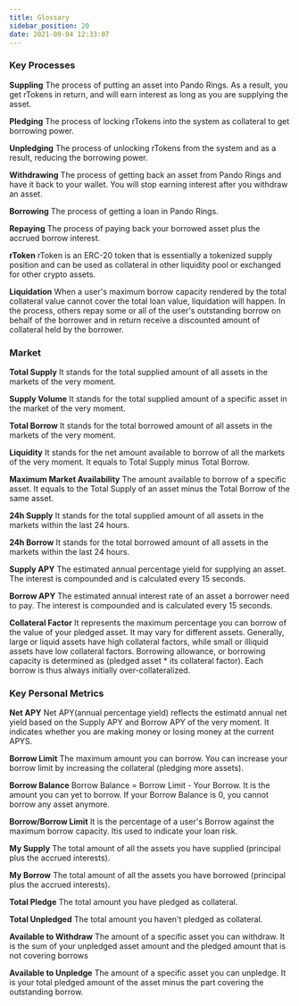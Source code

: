 ```yaml
---
title: Glossary
sidebar_position: 20
date: 2021-09-04 12:33:07
---
```


### Key Processes

**Suppling**
The process of putting an asset into Pando Rings. As a result, you get rTokens in return, and will earn interest as long as you are supplying the asset.

**Pledging**
The process of locking rTokens into the system as collateral to get borrowing power.

**Unpledging**
The process of unlocking rTokens from the system and as a result, reducing the borrowing power.

**Withdrawing**
The process of getting back an asset from Pando Rings and have it back to your wallet. You will stop earning interest after you withdraw an asset.

**Borrowing**
The process of getting a loan in Pando Rings.

**Repaying**
The process of paying back your borrowed asset plus the accrued borrow interest.

**rToken**
rToken is an ERC-20 token that is essentially a tokenized supply position and can be used as collateral in other liquidity pool or exchanged for other crypto assets.

**Liquidation**
When a user's maximum borrow capacity rendered by the total collateral value cannot cover the total loan value, liquidation will happen. In the process, others repay some or all of the user's outstanding borrow on behalf of the borrower and in return receive a discounted amount of collateral held by the borrower.

### Market

**Total Supply**
It stands for the total supplied amount of all assets in the markets of the very moment.

**Supply Volume**
It stands for the total supplied amount of a specific asset in the market of the very moment.

**Total Borrow**
It stands for the total borrowed amount of all assets in the markets of the very moment.

**Liquidity**
It stands for the net amount available to borrow of all the markets of the very moment. It equals to Total Supply minus Total Borrow.

**Maximum Market Availability**
The amount available to borrow of a specific asset. It equals to the Total Supply of an asset minus the Total Borrow of the same asset.

**24h Supply**
It stands for the total supplied amount of all assets in the markets within the last 24 hours.

**24h Borrow**
It stands for the total borrowed amount of all assets in the markets within the last 24 hours.

**Supply APY**
The estimated annual percentage yield for supplying an asset. The interest is compounded and is calculated every 15 seconds.

**Borrow APY**
The estimated annual interest rate of an asset a borrower need to pay. The interest is compounded and is calculated every 15 seconds.

**Collateral Factor**
It represents the maximum percentage you can borrow of the value of your pledged asset. It may vary for different assets. Generally, large or liquid assets have high collateral factors, while small or illiquid assets have low collateral factors. Borrowing allowance, or borrowing capacity is determined as (pledged asset * its collateral factor). Each borrow is thus always initially over-collateralized.

### Key Personal Metrics

**Net APY**
Net APY(annual percentage yield) reflects the estimatd annual net yield based on the Supply APY and Borrow APY of the very moment. It indicates whether you are making money or losing money at the current APYS.

**Borrow Limit**
The maximum amount you can borrow. You can increase your borrow limit by increasing the collateral (pledging more assets).

**Borrow Balance**
Borrow Balance = Borrow Limit - Your Borrow. It is the amount you can yet to borrow. If your Borrow Balance is 0, you cannot borrow any asset anymore.

**Borrow/Borrow Limit**
It is the percentage of a user's Borrow against the maximum borrow capacity. Itis used to indicate your loan risk.

**My Supply**
The total amount of all the assets you have supplied (principal plus the accrued interests).

**My Borrow**
The total amount of all the assets you have borrowed (principal plus the accrued interests).

**Total Pledge**
The total amount you have pledged as collateral.

**Total Unpledged**
The total amount you haven't pledged as collateral.

**Available to Withdraw**
The amount of a specific asset you can withdraw. It is the sum of your unpledged asset amount and the pledged amount that is not covering borrows

**Available to Unpledge**
The amount of a specific asset you can unpledge. It is your total pledged amount of the asset minus the part covering the outstanding borrow.



